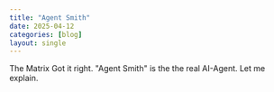 ```yaml
---
title: "Agent Smith"
date: 2025-04-12
categories: [blog]
layout: single
---
```

The Matrix Got it right. "Agent Smith" is the the real AI-Agent.
Let me explain.




